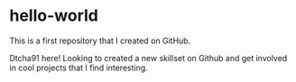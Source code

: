 # hello-world
This is a first repository that I created on GitHub.
 
Dtcha91 here! Looking to created a new skillset on Github and get involved in cool projects that I find interesting.

